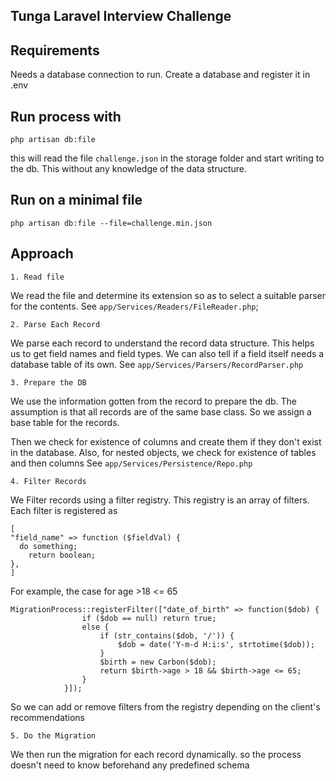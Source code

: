 ## Tunga Laravel Interview Challenge

## Requirements
Needs a database connection to run. Create a database and register it in .env
## Run process with
```gherkin
php artisan db:file
```
this will read the file `challenge.json` in the storage folder and start writing to the db. This without any knowledge of the data structure.

## Run on a minimal file
```gherkin
php artisan db:file --file=challenge.min.json
```

## Approach

    1. Read file
We read the file and determine its extension so as to select a suitable parser for the contents.
See `app/Services/Readers/FileReader.php`;

    2. Parse Each Record
We parse each record to understand the record data structure. 
This helps us to get field names and field types. We can also tell if a field itself needs a database table of its own.
See `app/Services/Parsers/RecordParser.php`
   
    3. Prepare the DB
We use the information gotten from the record to prepare the db. The assumption is that all records are of the same base class. So we assign a base table for the records.
   
Then we check for existence of columns and create them if they don't exist in the database. Also, for nested objects, we check for existence of tables and then columns
See `app/Services/Persistence/Repo.php`

    4. Filter Records
We Filter records using a filter registry. This registry is an array of filters. Each filter is registered as 
```gherkin
[
"field_name" => function ($fieldVal) {
  do something;
    return boolean;
},
]
```
For example, the case for age >18 <= 65
```injectablephp
MigrationProcess::registerFilter(["date_of_birth" => function($dob) {
                if ($dob == null) return true;
                else {
                    if (str_contains($dob, '/')) {
                        $dob = date('Y-m-d H:i:s', strtotime($dob));
                    }
                    $birth = new Carbon($dob);
                    return $birth->age > 18 && $birth->age <= 65;
                }
            }]);
```
So we can add or remove filters from the registry depending on the client's recommendations

    5. Do the Migration
We then run the migration for each record dynamically. so the process doesn't need to know beforehand any predefined schema

